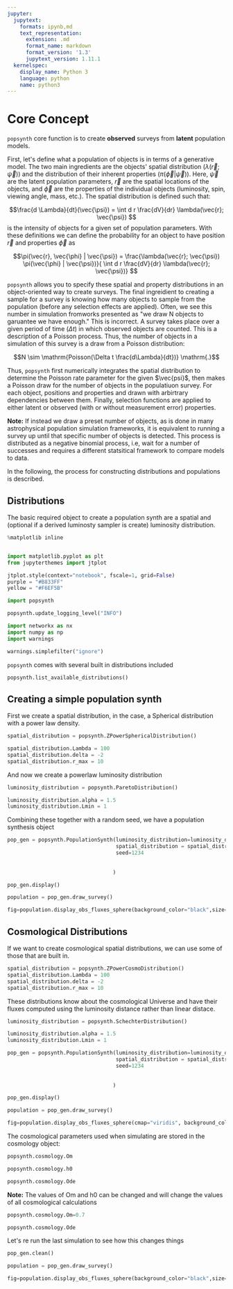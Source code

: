 ```yaml
---
jupyter:
  jupytext:
    formats: ipynb,md
    text_representation:
      extension: .md
      format_name: markdown
      format_version: '1.3'
      jupytext_version: 1.11.1
  kernelspec:
    display_name: Python 3
    language: python
    name: python3
---
```


# Core Concept
```popsynth``` core function is to create **observed** surveys from **latent** population models. 


First, let's define what a population of objects is in terms of a generative
model. The two main ingredients are the objects' spatial distribution ($\lambda(\vec{r}; \vec{\psi})$)
and the distribution of their inherent properties ($\pi(\vec{\phi} | \vec{\psi})$). Here, $\vec{\psi}$ are the latent population parameters, $\vec{r}$ are the spatial locations of the objects, and $\vec{\phi}$ are the properties of the individual objects (luminosity, spin, viewing angle, mass, etc.). The spatial distribution is defined such that:

$$\frac{d \Lambda}{dt}(\vec{\psi}) = \int d r \frac{dV}{dr} \lambda(\vec{r}; \vec{\psi}) $$
is the intensity of objects for a given set of population parameters. With these definitions we can define the probability for an object to have position $\vec{r}$ and properties $\vec{\phi}$ as 

$$\pi(\vec{r}, \vec{\phi} | \vec{\psi}) = \frac{\lambda(\vec{r}; \vec{\psi})  \pi(\vec{\phi} | \vec{\psi})}{ \int d r \frac{dV}{dr} \lambda(\vec{r}; \vec{\psi})} $$

```popsynth``` allows you to specify these spatial and property distributions in an object-oriented way to create surveys. The final ingreidient to creating a sample for a survey is knowing how many objects to sample from the population (before any selection effects are applied). Often, we see this number in simulation fromworks presented as "we draw N objects to garuantee we have enough." This is incorrect. A survey takes place over a given period of time ($\Delta t$) in which observed objects are counted. This is a description of a Poisson process. Thus, the number of objects in a simulation of this survey is a draw from a Poisson distribution:

$$N \sim \mathrm{Poisson(\Delta t \frac{d\Lambda}{dt})} \mathrm{.}$$

Thus, ```popsynth``` first numerically integrates the spatial distribution to determine the Poisson rate parameter for the given $\vec{psi}$, then makes a Poisson draw for the number of objects in the populatiuon survey. For each object, positions and properties and drawn with arbirtrary dependencies between them. Finally, selection functions are applied to either latent or observed (with or without measurement error) properties. 


**Note:** If instead we draw a preset number of objects, as is done in many astrophysical population simulation frameworks, it is equivalent to running a survey up until that specific number of objects is detected. This process is distributed as a negative binomial process, i.e, wait for a number of successes and requires a different statsitical framework to compare models to data. 

In the following, the process for constructing distributions and populations is described. 


## Distributions


The basic required object to create a population synth are a spatial and (optional if a derived luminosty sampler is create) luminosity distribution. 


```python
%matplotlib inline


import matplotlib.pyplot as plt
from jupyterthemes import jtplot

jtplot.style(context="notebook", fscale=1, grid=False)
purple = "#B833FF"
yellow = "#F6EF5B"

import popsynth

popsynth.update_logging_level("INFO")

import networkx as nx
import numpy as np
import warnings

warnings.simplefilter("ignore")
```

`popsynth` comes with several built in distributions included

```python
popsynth.list_available_distributions()
```

## Creating a simple population synth

First we create a spatial distribution, in the case, a Spherical distribution with a power law density.


```python
spatial_distribution = popsynth.ZPowerSphericalDistribution()

spatial_distribution.Lambda = 100
spatial_distribution.delta = -2
spatial_distribution.r_max = 10

```

And now we create a powerlaw luminosity distribution

```python
luminosity_distribution = popsynth.ParetoDistribution()

luminosity_distribution.alpha = 1.5
luminosity_distribution.Lmin = 1

```

Combining these together with a random seed, we have a population synthesis object

```python
pop_gen = popsynth.PopulationSynth(luminosity_distribution=luminosity_distribution, 
                                   spatial_distribution = spatial_distribution,
                                   seed=1234
                                  
                                  
                                  )
```

```python
pop_gen.display()
```

```python
population = pop_gen.draw_survey()
```

```python
fig=population.display_obs_fluxes_sphere(background_color="black",size=0.7);
```

## Cosmological Distributions

If we want to create cosmological spatial distributions, we can use some of those that are built in.


```python
spatial_distribution = popsynth.ZPowerCosmoDistribution()
spatial_distribution.Lambda = 100
spatial_distribution.delta = -2
spatial_distribution.r_max = 10

```

These distributions know about the cosmological Universe and have their fluxes computed using the luminosity distance rather than linear distace. 

```python
luminosity_distribution = popsynth.SchechterDistribution()

luminosity_distribution.alpha = 1.5
luminosity_distribution.Lmin = 1


```

```python
pop_gen = popsynth.PopulationSynth(luminosity_distribution=luminosity_distribution, 
                                   spatial_distribution = spatial_distribution,
                                   seed=1234
                                  
                                  
                                  )
```

```python
pop_gen.display()
```

```python
population = pop_gen.draw_survey()
```

```python
fig=population.display_obs_fluxes_sphere(cmap="viridis", background_color="black",size=0.7);
```

The cosmological parameters used when simulating are stored in the cosmology object:

```python
popsynth.cosmology.Om
```

```python
popsynth.cosmology.h0
```

```python
popsynth.cosmology.Ode
```


<div class="alert alert-info">

**Note:** The values of Om and h0 can be changed and will change the values of all cosmological calculations

</div>




```python
popsynth.cosmology.Om=0.7
```

```python
popsynth.cosmology.Ode
```

Let's re run the last simulation to see how this changes things

```python
pop_gen.clean()
```

```python
population = pop_gen.draw_survey()
```

```python
fig=population.display_obs_fluxes_sphere(background_color="black",size=0.7);
```

```python

```
